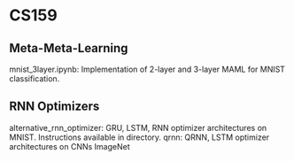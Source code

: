 # CS159


## Meta-Meta-Learning
mnist_3layer.ipynb: Implementation of 2-layer and 3-layer MAML for MNIST classification.

## RNN Optimizers 
alternative_rnn_optimizer: GRU, LSTM, RNN optimizer architectures on MNIST. Instructions available in directory.
qrnn: QRNN, LSTM optimizer architectures on CNNs ImageNet
